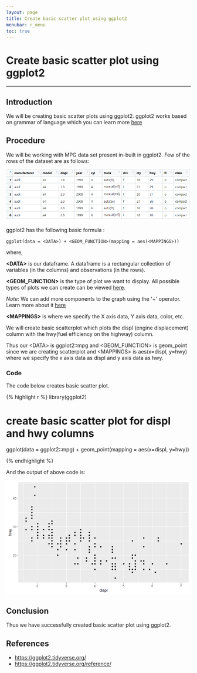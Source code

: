 ```yaml
---
layout: page
title: Create basic scatter plot using ggplot2
menubar: r_menu
toc: true
---
```


# Create basic scatter plot using ggplot2

-------------------------------------------------------------------

## Introduction	

We will be creating basic scatter plots using ggplot2. ggplot2 works based on grammar of language which you can learn more [here](https://ggplot2.tidyverse.org/)

## Procedure

We will be working with MPG data set present in-built in ggplot2. Few of the rows of the dataset are as follows:

![MPG head](MPG_head.png)

ggplot2 has the following basic formula :
```
ggplot(data = <DATA>) + <GEOM_FUNCTION>(mapping = aes(<MAPPINGS>))
```
where,

**\<DATA\>** is our dataframe. A dataframe is a rectangular collection of variables (in the columns) and observations (in the rows).

**\<GEOM_FUNCTION\>** is the type of plot we want to display. All possible types of plots we can create can be viewed [here](https://ggplot2.tidyverse.org/reference/). 

_Note_: We can add more components to the graph using the '+' operator. Learn more about it [here]({{"/r/Plotting_Charts/combine_many_graphs_in_same_chart/home"|prepend:site.baseurl}})

**\<MAPPINGS\>** is where we specify the X axis data, Y axis data, color, etc.

We will create basic scatterplot which plots the displ (engine displacement) column with the hwy(fuel efficiency on the highway) column. 

Thus our \<DATA\> is ggplot2::mpg and \<GEOM_FUNCTION\> is geom_point since we are creating scatterplot and \<MAPPINGS\> is aes(x=displ, y=hwy) where we specify the x axis data as displ and y axis data as hwy.

### Code

The code below creates basic scatter plot.

{% highlight r %} 
library(ggplot2)

# create basic scatter plot for displ and hwy columns
ggplot(data = ggplot2::mpg) + geom_point(mapping = aes(x=displ, y=hwy))

{% endhighlight %}

And the output of above code is:

![basic scatterplot](basic_scatterplot.png)


## Conclusion

Thus we have successfully created basic scatter plot using ggplot2. 

## References

- https://ggplot2.tidyverse.org/
- https://ggplot2.tidyverse.org/reference/